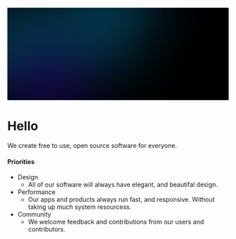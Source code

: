 ![Banner](/banner.png)

# Hello

We create free to use, open source software for everyone.

#### Priorities
- Design
  - All of our software will always have elegant, and beautifal design.
- Performance
  - Our apps and products always run fast, and responsive. Without taking up much system resourcess.
- Community
  - We welcome feedback and contributions from our users and contributors.
